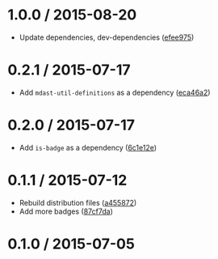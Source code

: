 <!--mdast setext-->

<!--lint disable no-multiple-toplevel-headings-->

1.0.0 / 2015-08-20
==================

*   Update dependencies, dev-dependencies ([efee975](https://github.com/wooorm/mdast-strip-badges/commit/efee975))

0.2.1 / 2015-07-17
==================

*   Add `mdast-util-definitions` as a dependency ([eca46a2](https://github.com/wooorm/mdast-strip-badges/commit/eca46a2))

0.2.0 / 2015-07-17
==================

*   Add `is-badge` as a dependency ([6c1e12e](https://github.com/wooorm/mdast-strip-badges/commit/6c1e12e))

0.1.1 / 2015-07-12
==================

*   Rebuild distribution files ([a455872](https://github.com/wooorm/mdast-strip-badges/commit/a455872))
*   Add more badges ([87cf7da](https://github.com/wooorm/mdast-strip-badges/commit/87cf7da))

0.1.0 / 2015-07-05
==================
